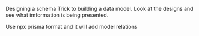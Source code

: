 Designing a schema
Trick to building a data model. Look at the designs and see what imformation is being presented.

Use npx prisma format and it will add model relations
